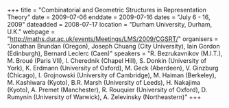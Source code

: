 +++
title = "Combinatorial and Geometric Structures in Representation Theory"
date = 2009-07-06
enddate = 2009-07-16
dates = "July 6 - 16, 2009"
dateadded = 2008-07-17
location = "Durham University, Durham, U.K."
webpage = "http://maths.dur.ac.uk/events/Meetings/LMS/2009/CGSRT/"
organisers = "Jonathan Brundan (Oregon), Joseph Chuang (City University), Iain Gordon (Edinburgh), Bernard Leclerc (Caen)"
speakers = "R. Bezrukavnikov (M.I.T.), M. Broué (Paris VII), I. Cherednik (Chapel Hill), S. Donkin (University of York), K. Erdmann (University of Oxford), M. Geck (Aberdeen), V. Ginzburg (Chicago), I. Grojnowski (University of Cambridge), M. Haiman (Berkeley), M. Kashiwara (Kyoto), B.R. Marsh (University of Leeds), H. Nakajima (Kyoto), A. Premet (Manchester), R. Rouquier (University of Oxford), D. Rumynin (University of Warwick), A. Zelevinsky (Northeastern)"
+++

